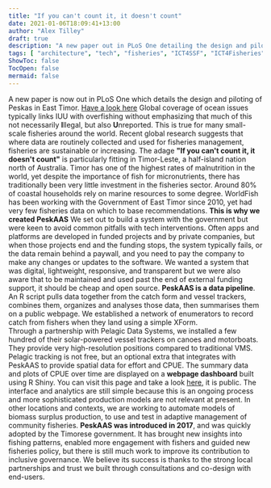 ```yaml
---
title: "If you can't count it, it doesn't count"
date: 2021-01-06T18:09:41+13:00
author: "Alex Tilley"
draft: true
description: "A new paper out in PLoS One detailing the design and piloting of the PeskAAS fisheries monitoring system"
tags: [ "architecture", "tech", "fisheries", "ICT4SSF", "ICT4Fisheries" ] 
ShowToc: false 
TocOpen: false 
mermaid: false
---
```


A new paper is now out in PLoS One which details the design and piloting of Peskas in East Timor.
[Have a look here](https://journals.plos.org/plosone/article?id=10.1371/journal.pone.0234760)
Global coverage of ocean issues typically links IUU with overfishing without emphasizing that much of this not necessarily **I**llegal, but also **U**nreported. 
This is true for many small-scale fisheries around the world. 
Recent global research suggests that where data are routinely collected and used for fisheries management, fisheries are sustainable or increasing.
The adage **"If you can't count it, it doesn't count"** is particularly fitting in Timor-Leste, a half-island nation north of Australia. 
Timor has one of the highest rates of malnutrition in the world, yet despite the importance of fish for micronutrients, there has traditionally been very little investment in the fisheries sector. 
Around 80% of coastal households rely on marine resources to some degree. 
WorldFish has been working with the Government of East Timor since 2010, yet had very few fisheries data on which to base recommendations. **This is why we created PeskAAS**
We set out to build a system with the government but were keen to avoid common pitfalls with tech interventions. 
Often apps and platforms are developed in funded projects and by private companies, but when those projects end and the funding stops, the system typically fails, or the data remain behind a paywall, and you need to pay the company to make any changes or updates to the software.
We wanted a system that was digital, lightweight, responsive, and transparent but we were also aware that to be maintained and used past the end of external funding support,  it should be cheap and open source.
__PeskAAS is a data pipeline__. 
An R script pulls data together from the catch form and vessel trackers, combines them, organizes and analyses those data, then summarises them on a public webpage.
We established a network of enumerators to record catch from fishers when they land using a simple XForm.  
Through a partnership with Pelagic Data Systems, we installed a few hundred of their solar-powered vessel trackers on canoes and motorboats. They provide very high-resolution positions compared to traditional VMS. 
Pelagic tracking is not free, but an optional extra that integrates with PeskAAS to provide spatial data for effort and CPUE. 
The summary data and plots of CPUE over time are displayed on a **webpage dashboard** built using R Shiny. You can visit this page and take a look [here](https://worldfish.shinyapps.io/peskAAS/), it is public. 
The interface and analytics are still simple because this is an ongoing process and more sophisticated production models are not relevant at present. In other locations and contexts, we are working to automate models of biomass surplus production, to use and test in adaptive management of community fisheries.
**PeskAAS was introduced in 2017**, and was quickly adopted by the Timorese government. It has brought new insights into fishing patterns, enabled more engagement with fishers and guided new fisheries policy, but there is still much work to improve its contribution to inclusive governance.
We believe its success is thanks to the strong local partnerships and trust we built through consultations and co-design with end-users. 
